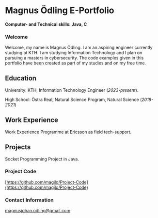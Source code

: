 # Magnus Ödling E-Portfolio 
#### Computer- and Technical skills: Java, C
### Welcome
Welcome, my name is Magnus Ödling. I am an aspiring engineer currently studying at KTH. I am studying Information Technology and I plan on pursuing a masters in cybersecurity. The code examples given in this portfolio have been created as part of my studies and on my free time.

## Education
University: KTH, Information Technology Engineer (_2023-present_).

High School: Östra Real, Natural Science Program, Natural Science (_2018-2021_)

## Work Experience
Work Experience Programme at Ericsson as field tech-support.

## Projects
Socket Programming Project in  Java.

### Project Code
[https://github.com/magjlo/Project-Code](https://github.com/magjlo/Project-Code)

### Contact Information
magnusjohan.odling@gmail.com
